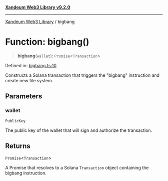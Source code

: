[**Xandeum Web3 Library v9.2.0**](../README.md)

***

[Xandeum Web3 Library](../globals.md) / bigbang

# Function: bigbang()

> **bigbang**(`wallet`): `Promise`\<`Transaction`\>

Defined in: [bigbang.ts:10](https://github.com/Xandeum/test_web3/blob/main/src/bigbang.ts#L10)

Constructs a Solana transaction that triggers the "bigbang" instruction and create new file system.

## Parameters

### wallet

`PublicKey`

The public key of the wallet that will sign and authorize the transaction.

## Returns

`Promise`\<`Transaction`\>

A Promise that resolves to a Solana `Transaction` object containing the bigbang instruction.
